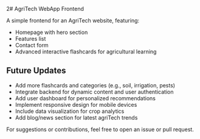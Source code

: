 2# AgriTech WebApp Frontend

A simple frontend for an AgriTech website, featuring:
- Homepage with hero section
- Features list
- Contact form
- Advanced interactive flashcards for agricultural learning

## Future Updates
- Add more flashcards and categories (e.g., soil, irrigation, pests)
- Integrate backend for dynamic content and user authentication
- Add user dashboard for personalized recommendations
- Implement responsive design for mobile devices
- Include data visualization for crop analytics
- Add blog/news section for latest agriTech trends


For suggestions or contributions, feel free to open an issue or pull request.

